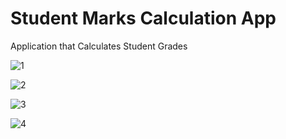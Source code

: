 # Student Marks Calculation App

Application that Calculates Student Grades

![1](https://github.com/BilalSevinc16/Basic_StudentMarks_Calculation_App/assets/146417248/fac26268-422e-4209-b6fc-3bc07c589dc2)

![2](https://github.com/BilalSevinc16/Basic_StudentMarks_Calculation_App/assets/146417248/289ca469-0147-49b4-a05d-e8440c1d52ae)

![3](https://github.com/BilalSevinc16/Basic_StudentMarks_Calculation_App/assets/146417248/0ca5d10c-a08a-493d-9bbc-4c56dd69ff6c)

![4](https://github.com/BilalSevinc16/Basic_StudentMarks_Calculation_App/assets/146417248/9bf346d1-b4cb-473e-ac85-84f1877e1763)
